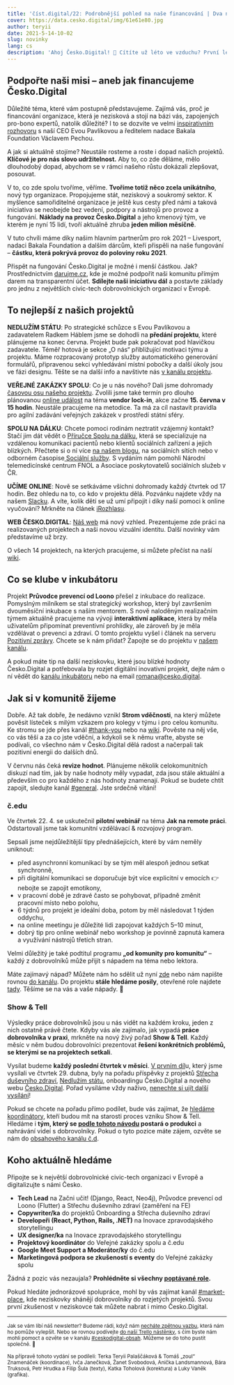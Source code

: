 ```yaml
---
title: 'číst.digital/22: Podrobnější pohled na naše financování | Dva nové komunitní vzdělávací programy'
cover: https://data.cesko.digital/img/61e61e80.jpg
author: teryii
date: 2021-5-14-10-02
slug: novinky
lang: cs
description: 'Ahoj Česko.Digital! 👋 Cítíte už léto ve vzduchu? První letní vánek přináší i novinky Česko.Digital. Překonáváme různé milníky a z každého máme stejnou radost. Rosteme, tvoříme a naše společná práce má stále větší dopad. Užijete si čtení a děkujeme, že v tom jedete s námi!'
---
```


## Podpořte naši misi – aneb jak financujeme Česko.Digital

Důležité téma, které vám postupně představujeme. Zajímá vás, proč je financování organizace, která je nezisková a stojí na bázi vás, zapojených pro-bono expertů, natolik důležité? I to se dozvíte ve velmi [inspirativním rozhovoru](https://blog.cesko.digital/2021/04/rozhovor-bakala) s naší CEO Evou Pavlíkovou a ředitelem nadace Bakala Foundation Václavem Pechou.

A jak si aktuálně stojíme? Neustále rosteme a roste i dopad našich projektů. **Klíčové je pro nás slovo udržitelnost.** Aby to, co zde děláme, mělo dlouhodobý dopad, abychom se v rámci našeho růstu dokázali zlepšovat, posouvat.

V to, co zde spolu tvoříme, věříme. **Tvoříme totiž něco zcela unikátního**, nový typ organizace. Propojujeme stát, neziskový a soukromý sektor. K myšlence samořiditelné organizace je ještě kus cesty před námi a taková iniciativa se neobejde bez vedení, podpory a nástrojů pro provoz a fungování. **Náklady na provoz Česko.Digital** a jeho kmenový tým, ve kterém je nyní 15 lidí, tvoří aktuálně zhruba **jeden milion měsíčně**.

V tuto chvíli máme díky našim hlavním partnerům pro rok 2021 – Livesport, nadaci Bakala Foundation a dalším dárcům, kteří přispěli na naše fungování – **částku, která pokrývá provoz do poloviny roku 2021**.

Přispět na fungování Česko.Digital je možné i menší částkou. Jak? Prostřednictvím [darujme.cz](https://www.darujme.cz/projekt/1203553), kde je možné podpořit naši komunitu přímým darem na transparentní účet. **Sdílejte naši iniciativu dál** a postavte základy pro jednu z největších civic-tech dobrovolnických organizací v Evropě.

## To nejlepší z našich projektů

**NEDLUŽÍM STÁTU**: Po strategické schůzce s Evou Pavlíkovou a zadavatelem Radkem Háblem jsme se dohodli na **předání projektu**, které plánujeme na konec června. Projekt bude pak pokračovat pod hlavičkou zadavatele. Téměř hotová je sekce „O nás“ přibližující motivaci týmu a projektu. Máme rozpracovaný prototyp služby automatického generování formulářů, připravenou sekci vyhledávání místní pobočky a další úkoly jsou ve fázi designu. Těšte se na další info a navštivte nás [v kanálu projektu](https://cesko-digital.slack.com/archives/CHTQQN5AL).

**VEŘEJNÉ ZAKÁZKY SPOLU**: Co je u nás nového? Dali jsme dohromady [časovou osu  našeho projektu](https://wiki.cesko.digital/pages/viewpage.action?pageId=1586999). Zvolili jsme také termín pro dlouho plánovanou [online událost](https://cesko-digital.slack.com/archives/CSHURJA9L/p1619165877047400) na téma **vendor lock-in**, akce začne **15\. června v 15 hodin**. Neustále pracujeme na metodice. Ta má za cíl nastavit pravidla pro agilní zadávání veřejných zakázek v prostředí státní sféry.

**SPOLU NA DÁLKU**: Chcete pomoci rodinám neztratit vzájemný kontakt? Stačí jim dát vědět o [Příručce Spolu na dálku](http://cesko.digital/go/spolu), která se specializuje na vzdálenou komunikaci pacientů nebo klientů sociálních zařízení a jejich blízkých. Přečtete si o ní více [na našem blogu](https://blog.cesko.digital/2021/05/spolu-na-dalku), na sociálních sítích nebo v odborném časopise[  Sociální služby](https://www.socialnisluzby.eu/). S vydáním nám pomohli Národní telemedicínské centrum FNOL a Asociace poskytovatelů sociálních služeb v ČR.

**UČÍME ONLINE**: Nově se setkáváme všichni dohromady každý čtvrtek od 17 hodin. Bez ohledu na to, co kdo v projektu dělá. Pozvánku najdete vždy na našem [Slacku](https://app.slack.com/client/TG21XF887/CUXRHTY58). A víte, kolik dětí se už umí připojit i díky naší pomoci k online vyučování? Mrkněte na článek [iRozhlasu](https://www.irozhlas.cz/zivotni-styl/spolecnost/online-vyuka-ceskodigital-skolstvi-koronavirus-pandemie_2104230718_nkr).

**WEB ČESKO.DIGITAL**: [Náš web](https://cesko.digital/) má nový vzhled. Prezentujeme zde práci na realizovaných projektech a naši novou vizuální identitu. Další novinky vám představíme už brzy.

O všech 14 projektech, na kterých pracujeme, si můžete přečíst na naší [wiki](https://wiki.cesko.digital/x/KADr).

## Co se klube v inkubátoru

Projekt **Průvodce prevencí od Loono** přešel z inkubace do realizace. Pomyslným milníkem se stal strategický workshop, který byl završením dvouměsíční inkubace s naším mentorem. S nově naloděným realizačním týmem aktuálně pracujeme na vývoji **interaktivní aplikace**, která by měla uživatelům připomínat preventivní prohlídky, ale zároveň by je měla vzdělávat o prevenci a zdraví. O tomto projektu vyšel i článek na serveru [Pozitivní zprávy](https://pozitivni-zpravy.cz/nejvyssi-cas-na-prevenci-pravidelne-prohlidky-vam-pripomene-nova-aplikace/). Chcete se k nám přidat? Zapojte se do projektu v [našem kanálu](https://cesko-digital.slack.com/archives/C01P6CK0DDY).

A pokud máte tip na další neziskovku, které jsou blízké hodnoty Česko.Digital a potřebovala by rozjet digitální inovativní projekt, dejte nám o ní vědět do [kanálu inkubátoru](https://cesko-digital.slack.com/archives/C01AMGXT9HQ) nebo na email romana@cesko.digital.

## Jak si v komunitě žijeme

Dobře. Až tak dobře, že nedávno vznikl **Strom vděčnosti**, na který můžete pověsit lísteček s milým vzkazem pro kolegy v týmu i pro celou komunitu. Ke stromu se jde přes kanál [#thank-you](https://cesko-digital.slack.com/archives/CTMJPK71V) nebo na [wiki](https://wiki.cesko.digital/pages/viewpage.action?pageId=1589158). Pověste na něj vše, co vás těší a za co jste vděční, a kdykoli se k němu vraťte, abyste se podívali, co všechno nám v Česko.Digital dělá radost a načerpali tak pozitivní energii do dalších dnů.

V červnu nás čeká **revize hodnot**. Plánujeme několik celokomunitních diskuzí nad tím, jak by naše hodnoty měly vypadat, zda jsou stále aktuální a především co pro každého z nás hodnoty znamenají. Pokud se budete chtít zapojit, sledujte kanál [#general](https://cesko-digital.slack.com/archives/CG07ST9ME). Jste srdečně vítáni!

### č.edu

Ve čtvrtek 22. 4. se uskutečnil **pilotní webinář** na téma **Jak na remote práci**. Odstartovali jsme tak komunitní vzdělávací & rozvojový program.

Sepsali jsme nejdůležitější tipy přednášejících, které by vám neměly uniknout:

* před asynchronní komunikací by se tým měl alespoň jednou setkat synchronně,
* při digitální komunikaci se doporučuje být více explicitní v emocích 👉 nebojte se zapojit emotikony,
* v pracovní době je zdravé často se pohybovat, případně změnit pracovní místo nebo polohu,
* 6 týdnů pro projekt je ideální doba, potom by měl následovat 1 týden oddychu,
* na online meetingu je důležité lidi zapojovat každých 5–10 minut,
* dobrý tip pro online webinář nebo workshop je povinně zapnutá kamera a využívání nástrojů třetích stran.

Velmi důležitý je také podtitul programu **„od komunity pro komunitu“** – každý z dobrovolníků může přijít s nápadem na téma nebo lektora.

Máte zajímavý nápad? Můžete nám ho sdělit už nyní [zde](https://forms.gle/yDfmkPWWYs7SQDkp7) nebo nám napište rovnou [do kanálu](https://cesko-digital.slack.com/archives/C01S44WHHST). Do projektu **stále hledáme posily**, otevřené role najdete [tady](https://wiki.cesko.digital/x/dDUY). Těšíme se na vás a vaše nápady. 💪

### Show & Tell

Výsledky práce dobrovolníků jsou u nás vidět na každém kroku, jeden z nich ostatně právě čtete. Kdyby vás ale zajímalo, jak vypadá **práce dobrovolníka v praxi**, mrkněte na nový živý pořad **Show & Tell**. Každý měsíc v něm budou dobrovolníci prezentovat **řešení konkrétních problémů, se kterými se na projektech setkali**.

Vysílat budeme **každý poslední čtvrtek v měsíci**. [V prvním díl](https://www.youtube.com/watch?v=vnFuzxKlyb4)u, který jsme vysílali ve čtvrtek 29. dubna, byly na pořadu příspěvky z projektů [Střecha duševního zdraví](https://www.strechadusevnihozdravi.cz/), [Nedlužím státu](https://nedluzimstatu.cz/), onboardingu Česko.Digital a nového webu [Česko.Digital](https://cesko.digital/). Pořad vysíláme vždy naživo, [nenechte si ujít další vysílání](https://cesko.digital/rsvp)!

Pokud se chcete na pořadu přímo podílet, bude vás zajímat, že [hledáme koordinátory](https://cesko-digital.slack.com/archives/C01FQBDMDGQ/p1620763432169200), kteří budou mít na starosti proces vzniku Show & Tell. Hledáme i **tým, který se [podle tohoto návodu](https://www.notion.so/mwenisch/Jak-na-produkci-Show-Tell-videa-0943b30beb9949c7b4873a7954141e1d) postará o produkci** a nahrávání videí s dobrovolníky. Pokud o tyto pozice máte zájem, ozvěte se nám do [obsahového kanálu č.d](https://cesko-digital.slack.com/archives/C01FQBDMDGQ).

## Koho aktuálně hledáme

Připojte se k největší dobrovolnické civic-tech organizaci v Evropě a digitalizujte s námi Česko.

- **Tech Lead** na Začni učit! (Django, React, Neo4j), Průvodce prevencí od Loono (Flutter) a Střechu duševního zdraví (zaměření na FE)
- **Copywriter/ka** do projektů Onboarding a Střecha duševního zdraví
- **Developeři (React, Python, Rails, .NET)** na Inovace zpravodajského storytellingu
- **UX designer/ka** na Inovace zpravodajského storytellingu
- **Projektový koordinátor** do Veřejné zakázky spolu a č.edu
- **Google Meet Support a Moderátor/ky** do č.edu
- **Marketingová podpora se zkušeností s eventy** do Veřejné zakázky spolu

Žádná z pozic vás nezaujala? **Prohlédněte si všechny [poptávané role](https://wiki.cesko.digital/pages/viewpage.action?pageId=1573299).**

Pokud hledáte jednorázové spolupráce, mohl by vás zajímat kanál [#market-place](https://cesko-digital.slack.com/archives/CLVAH28P3), kde neziskovky shánějí dobrovolníky do rozjetých projektů. Svou první zkušenost v neziskovce tak můžete nabrat i mimo Česko.Digital.

---

<small>Jak se vám líbí náš newsletter? Budeme rádi, když nám [necháte zpětnou vazbu](https://airtable.com/shre7lawrjOxNtCpL), která nám ho pomůže vylepšit. Nebo se rovnou podívejte [do naší Trello nástěnky](https://trello.com/b/RmTwoiMq/cd-newsletter), s čím byste nám mohli pomoct a ozvěte se v kanálu [#ceskodigital-obsah](https://cesko-digital.slack.com/archives/C01FQBDMDGQ). Můžeme se do toho pustit společně. 🤗</small>

<small>Na přípravě tohoto vydání se podíleli: Terka Teryii Palaščáková & Tomáš „zoul“ Znamenáček (koordinace), Ivča Janečková, Žanet Svobodová, Anička Landsmannová, Bára Truksová, Petr Hrudka a Filip Šula (texty), Katka Toholová (korektura) a Luky Vaněk (grafika).</small>